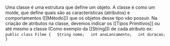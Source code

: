 Uma classe é uma estrutura que define um objeto. A classe é como um molde, que define quais são as características (atributos) e comportamentos ([[Método]]) que os objetos desse tipo vão possuir.
Na criação de atributos na classe, devemos indicar os [[Tipos Primitivos]] ou até mesmo a classe (Como exemplo da [[String]]) de cada atributo
ex:
`public class Filme {`
    `String nome;`
    `int anoLancamento;`
    `int duracao;`
`}`